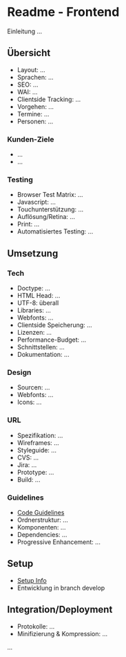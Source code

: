 # Readme - Frontend

Einleitung ...

## Übersicht

* Layout: ...
* Sprachen: ...
* SEO: ...
* WAI: ...
* Clientside Tracking: ...
* Vorgehen: ...
* Termine: ...
* Personen: ...

### Kunden-Ziele

* ...
* ...

### Testing

* Browser Test Matrix: ...
* Javascript: ...
* Touchunterstützung: ...
* Auflösung/Retina: ...
* Print: ...
* Automatisiertes Testing: ...

## Umsetzung

### Tech

* Doctype: ...
* HTML Head: ...
* UTF-8: überall
* Libraries: ...
* Webfonts: ...
* Clientside Speicherung: ...
* Lizenzen: ...
* Performance-Budget: ...
* Schnittstellen: ...
* Dokumentation: ...

### Design

* Sourcen: ...
* Webfonts: ...
* Icons: ...

### URL
* Spezifikation: ...
* Wireframes: ...
* Styleguide: ...
* CVS: ...
* Jira: ...
* Prototype: ...
* Build: ...

### Guidelines

* [Code Guidelines](project/docs/___.md)
* Ordnerstruktur: ...
* Komponenten: ...
* Dependencies: ...
* Progressive Enhancement: ...

## Setup

* [Setup Info](project/docs/___.md)
* Entwicklung in branch develop

## Integration/Deployment

* Protokolle: ...
* Minifizierung & Kompression: ...

...
